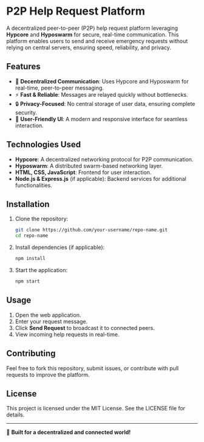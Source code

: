 # P2P Help Request Platform

A decentralized peer-to-peer (P2P) help request platform leveraging **Hypcore** and **Hyposwarm** for secure, real-time communication. This platform enables users to send and receive emergency requests without relying on central servers, ensuring speed, reliability, and privacy.

## Features
- 🔄 **Decentralized Communication**: Uses Hypcore and Hyposwarm for real-time, peer-to-peer messaging.
- ⚡ **Fast & Reliable**: Messages are relayed quickly without bottlenecks.
- 🔒 **Privacy-Focused**: No central storage of user data, ensuring complete security.
- 🎨 **User-Friendly UI**: A modern and responsive interface for seamless interaction.

## Technologies Used
- **Hypcore**: A decentralized networking protocol for P2P communication.
- **Hyposwarm**: A distributed swarm-based networking layer.
- **HTML, CSS, JavaScript**: Frontend for user interaction.
- **Node.js & Express.js** (if applicable): Backend services for additional functionalities.

## Installation
1. Clone the repository:
   ```sh
   git clone https://github.com/your-username/repo-name.git
   cd repo-name
   ```
2. Install dependencies (if applicable):
   ```sh
   npm install
   ```
3. Start the application:
   ```sh
   npm start
   ```

## Usage
1. Open the web application.
2. Enter your request message.
3. Click **Send Request** to broadcast it to connected peers.
4. View incoming help requests in real-time.

## Contributing
Feel free to fork this repository, submit issues, or contribute with pull requests to improve the platform.

## License
This project is licensed under the MIT License. See the LICENSE file for details.

---
🚀 **Built for a decentralized and connected world!**
